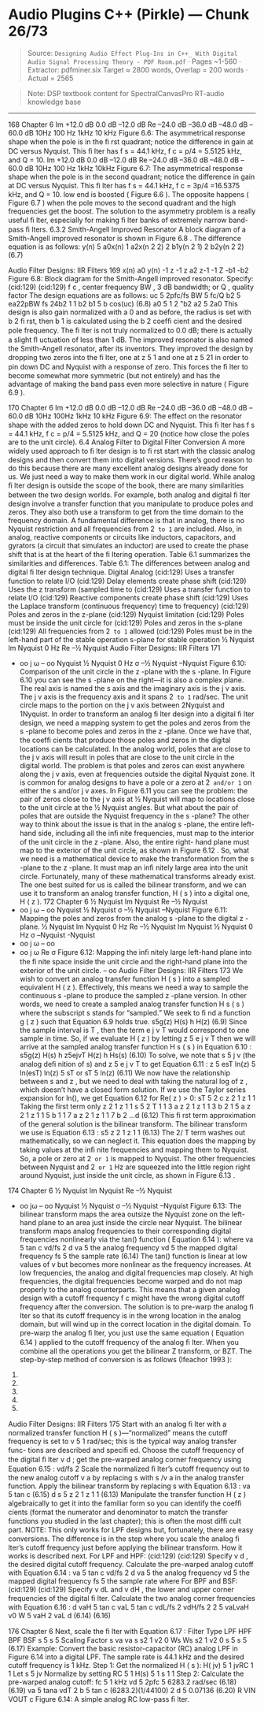 # Audio Plugins C++ (Pirkle) — Chunk 26/73

> Source: `Designing Audio Effect Plug-Ins in C++_ With Digital Audio Signal Processing Theory - PDF Room.pdf` · Pages ~1-560 · Extractor: pdfminer.six
> Target ≈ 2800 words, Overlap = 200 words · Actual = 2565

> Note: DSP textbook content for SpectralCanvasPro RT-audio knowledge base

---
168  Chapter 6
Im
+12.0 dB
0.0  dB
–12.0  dB
Re
–24.0  dB
–36.0  dB
–48.0  dB
–60.0  dB
10Hz
100 Hz
1kHz
10 kHz
 Figure 6.6:    The asymmetrical response shape when the pole is in the ﬁ rst quadrant; notice
the difference in gain at DC versus Nyquist. This ﬁ lter has  f  s   = 44.1 kHz,
 f  c  = p/4 = 5.5125 kHz, and  Q  = 10.
Im
+12.0 dB
0.0 dB
–12.0 dB
Re
–24.0 dB
–36.0 dB
–48.0 dB
–60.0 dB
10Hz
100 Hz
1kHz
10kHz
 Figure 6.7:    The asymmetrical response shape when the pole is in the second quadrant; notice the
difference in gain at DC versus Nyquist. This ﬁ lter has  f  s  = 44.1 kHz,
 f  c  = 3p/4 =16.5375 kHz, and  Q  = 10.
low end is boosted ( Figure 6.6 ). The opposite happens ( Figure 6.7 ) when the pole moves to
the second quadrant and the high frequencies get the boost. The solution to the asymmetry
problem is a really useful ﬁ lter, especially for making ﬁ lter banks of extremely narrow band-
pass ﬁ lters.
   6.3.2  Smith-Angell Improved Resonator
 A block diagram of a Smith-Angell improved resonator is shown in  Figure 6.8 .
 The difference equation is as follows:
 y(n) 5 a0x(n) 1 a2x(n 2 2) 2 b1y(n 2 1) 2 b2y(n 2 2)
(6.7)

Audio Filter Designs: IIR Filters  169
x(n)
a0
y(n)
-1 z
-1 z
a2
z-1
-1
Z
-b1
-b2
 Figure 6.8:    Block diagram for the Smith-Angell
improved resonator.
 Specify:
(cid:129)
(cid:129)
    f  c , center frequency
    BW , 3 dB bandwidth; or  Q , quality factor
 The design equations are as follows:
   uc 5 2pfc/fs
   BW 5 fc/Q
   b2 5 ea22pBW
fs
24b2
1 1 b2
   b1 5
b
 cos(uc)
(6.8)
   a0 5 1 2 "b2
   a2 5 2a0
 This design is also gain normalized with a 0  and as before, the radius is set with b 2
ﬁ rst, then b 1  is calculated using the b 2  coefﬁ cient and the desired pole frequency. The
ﬁ lter is not truly normalized to 0.0 dB; there is actually a slight ﬂ uctuation of less
than 1 dB.
 The improved resonator is also named the Smith-Angell resonator, after its inventors. They
improved the design by dropping two zeros into the ﬁ lter, one at  z  5 1 and one at  z  5 21 in
order to pin down DC and Nyquist with a response of zero. This forces the ﬁ lter to become
somewhat more symmetric (but not entirely) and has the advantage of making the band pass
even more selective in nature ( Figure 6.9 ).

170  Chapter 6
Im
+12.0  dB
0.0  dB
–12.0  dB
Re
–24.0  dB
–36.0  dB
–48.0  dB
–60.0  dB
10Hz
100Hz
1kHz
10 kHz
 Figure 6.9:    The effect on the resonator shape with the added zeros to hold down DC and
Nyquist. This ﬁ lter has  f  s  = 44.1 kHz,  f  c  = p/4 = 5.5125 kHz, and  Q  = 20
(notice how close the poles are to the unit circle).
    6.4    Analog Filter to Digital Filter Conversion
 A more widely used approach to ﬁ lter design is to ﬁ rst start with the classic analog designs
and then convert them into digital versions. There’s good reason to do this because there
are many excellent analog designs already done for us. We just need a way to make them
work in our digital world. While analog ﬁ lter design is outside the scope of the book,
there are many similarities between the two design worlds. For example, both analog
and digital ﬁ lter design involve a transfer function that you manipulate to produce poles
and zeros. They also both use a transform to get from the time domain to the frequency
domain. A fundamental difference is that in analog, there is no Nyquist restriction and all
frequencies from 2` to 1` are included. Also, in analog, reactive components or circuits
like inductors, capacitors, and gyrators (a circuit that simulates an inductor) are used to
create the phase shift that is at the heart of the ﬁ ltering operation.  Table 6.1  summarizes the
similarities and differences.
 Table 6.1:    The differences between analog and digital ﬁ lter design technique.
Digital
Analog
(cid:129)  Uses a transfer function to relate I/O
(cid:129)  Delay elements create phase shift
(cid:129)  Uses the  z transform (sampled time to
(cid:129)  Uses a transfer function to relate I/O
(cid:129)  Reactive components create phase shift
(cid:129)  Uses the Laplace transform (continuous
frequency)
time to frequency)
(cid:129)  Poles and zeros in the z-plane
(cid:129)  Nyquist limitation
(cid:129)  Poles must be inside the unit circle for
(cid:129)  Poles and zeros in the s-plane
(cid:129)  All frequencies from 2` to 1` allowed
(cid:129)  Poles must be in the left-hand part of the
stable operation
s-plane for stable operation
½ Nyquist
lm
Nyquist
0 Hz
Re
–½ Nyquist
Audio Filter Designs: IIR Filters  171
+ oo
j ω
– oo
Nyquist
½ Nyquist
0 Hz
σ
–½  Nyquist
–Nyquist
 Figure 6.10:    Comparison of the unit circle in the  z -plane with the  s -plane.
 In  Figure 6.10  you can see the  s -plane on the right—it is also a complex plane. The
real axis is named the s axis and the imaginary axis is the  j v axis. The  j v axis is the
frequency axis and it spans 2` to 1` rad/sec. The unit circle maps to the portion on the
 j v axis between 2Nyquist and 1Nyquist. In order to transform an analog ﬁ lter design
into a digital ﬁ lter design, we need a mapping system to get the poles and zeros from
the  s -plane to become poles and zeros in the  z -plane. Once we have that, the coefﬁ cients
that produce those poles and zeros in the digital locations can be calculated. In the
analog world, poles that are close to the  j v axis will result in poles that are close to the
unit circle in the digital world. The problem is that poles and zeros can exist anywhere
along the  j v axis, even at frequencies outside the digital Nyquist zone. It is common
for analog designs to have a pole or a zero at 2` and/or 1` on either the s  and/or
 j v axes.
 In  Figure 6.11  you can see the problem: the pair of zeros close to the  j v axis at ½ Nyquist
will map to locations close to the unit circle at the ½ Nyquist angles. But what about the
pair of poles that are outside the Nyquist frequency in the  s -plane? The other way to think
about the issue is that in the analog  s -plane, the entire left-hand side, including all the inﬁ nite
frequencies, must map to the  interior  of the unit circle in the  z -plane. Also, the entire right-
hand plane must map to the  exterior  of the unit circle, as shown in  Figure 6.12 .
 So, what we need is a mathematical device to make the transformation from the  s -plane to
the  z -plane. It must map an inﬁ nitely large area into the unit circle. Fortunately, many of
these mathematical transforms already exist. The one best suited for us is called the bilinear
transform, and we can use it to transform an analog transfer function,  H ( s ) into a digital
one,  H ( z ).
172  Chapter 6
½ Nyquist
lm
Nyquist
Re
–½
Nyquist
+  oo
j ω
– oo
Nyquist
½ Nyquist
σ
–½  Nyquist
–Nyquist
 Figure 6.11:    Mapping the poles and zeros from the analog  s -plane to the digital  z -plane.
½ Nyquist
lm
Nyquist
0 Hz
Re
–½  Nyquist
lm
Nyquist
½ Nyquist
0 Hz
σ
–Nyquist
-Nyquist
+  oo
j ω
– oo
+  oo
j ω
Re
σ
 Figure 6.12:    Mapping the inﬁ nitely large left-hand plane into the ﬁ nite space inside the unit
circle and the right-hand plane into the exterior of the unit circle.
– oo
Audio Filter Designs: IIR Filters  173
 We wish to convert an analog transfer function  H ( s ) into a sampled equivalent  H ( z ).
Effectively, this means we need a way to sample the continuous  s -plane to produce the
sampled  z -plane version. In other words, we need to create a sampled analog transfer function
 H  s ( s ) where the subscript s stands for “sampled.” We seek to ﬁ nd a function  g ( z ) such that
 Equation 6.9  holds true.
s5g(z)
  H(s) h
H(z)
(6.9)
 Since the sample interval is  T , then the term  e j   v T   would correspond to one sample in time.
So, if we evaluate  H ( z ) by letting  z  5  e j   v T   then we will arrive at the sampled analog transfer
function  H  s ( s ) in  Equation 6.10 :
s5g(z)
  H(s) h
z5ejvT
H(z) h
Hs(s)
(6.10)
 To solve, we note that  s  5  j v (the analog deﬁ nition of s) and  z  5  e j   v T   to get  Equation 6.11 :
z 5 esT
                                                              ln(z) 5  ln(esT)
                                                              ln(z) 5 sT
or
sT 5  ln(z)
(6.11)
 We now have the relationship between  s  and  z , but we need to deal with taking the natural log
of  z , which doesn’t have a closed form solution. If we use the Taylor series expansion for ln(),
we get  Equation 6.12  for Re( z ) > 0:
                   sT 5 2 c
z 2 1
z 1 1
Taking  the  first  term  only
z 2 1
z 1 1
                  s 5
2
T
1
1
3
a
z 2 1
z 1 1
3
b
2
1
5
a
z 2 1
z 1 1
5
b
1
1
7
a
z 2 1
z 1 1
7
b
2 ...d
(6.12)
 This ﬁ rst term  approximation  of the general solution is the bilinear transform. The bilinear
transform we use is  Equation 6.13 :
 s5
z 2 1
z 1 1
(6.13)
 The 2/ T  term washes out mathematically, so we can neglect it. This equation does the
mapping by taking values at the inﬁ nite frequencies and mapping them to Nyquist. So, a pole
or zero at 2` or 1` is mapped to Nyquist. The other frequencies between Nyquist and 2`
or 1` Hz are squeezed into the little region right around Nyquist, just inside the unit circle,
as shown in  Figure 6.13 .

174  Chapter 6
½ Nyquist
lm
Nyquist
Re
–½ Nyquist
+ oo
jω
– oo
Nyquist
½ Nyquist
σ
–½ Nyquist
–Nyquist
 Figure 6.13:    The bilinear transform maps the area outsize the Nyquist zone on the left-hand
plane to an area just inside the circle near Nyquist.
 The bilinear transform maps analog frequencies to their corresponding digital frequencies
nonlinearly via the tan() function ( Equation 6.14 ):
where
va 5  tan c
vd/fs
2
d
va 5  the  analog  frequency
vd 5  the  mapped  digital  frequency
fs  5  the  sample  rate
(6.14)
 The tan() function is linear at low values of v but becomes more nonlinear as the frequency
increases. At low frequencies, the analog and digital frequencies map closely. At high
frequencies, the digital frequencies become warped and do not map properly to the analog
counterparts. This means that a given analog design with a cutoff frequency  f  c  might have the
wrong digital cutoff frequency after the conversion.
 The solution is to pre-warp the  analog  ﬁ lter so that its cutoff frequency is in the wrong
location in the analog domain, but will wind up in the correct location in the digital
domain. To pre-warp the analog ﬁ lter, you just use the same equation ( Equation 6.14 )
applied to the cutoff frequency of the analog ﬁ lter. When you combine all the operations
you get the bilinear  Z  transform, or BZT. The step-by-step method of conversion is as
follows (Ifeachor 1993 ):

1.
2.
3.
4.
5.
Audio Filter Designs: IIR Filters  175
   Start with an analog ﬁ lter with a normalized transfer function  H ( s )—“normalized” means
the cutoff frequency is set to v 5 1 rad/sec; this is the typical way analog transfer func-
tions are described and speciﬁ ed.
   Choose the cutoff frequency of the digital ﬁ lter v  d  ; get the pre-warped analog corner
frequency using  Equation 6.15 :
vd/fs
2
   Scale the normalized ﬁ lter’s cutoff frequency out to the new analog cutoff v a  by replacing
 s  with  s /v a  in the analog transfer function.
   Apply the bilinear transform by replacing s with  Equation 6.13 :
  va 5  tan c
(6.15)
d
  s 5
z 2 1
z 1 1
(6.13)
   Manipulate the transfer function  H ( z ) algebraically to get it into the familiar form so you
can identify the coefﬁ cients (format the numerator and denominator to match the transfer
functions you studied in the last chapter); this is often the most difﬁ cult part.
 NOTE: This only works for LPF designs but, fortunately, there are easy conversions. The
difference is in the step where you scale the analog ﬁ lter’s cutoff frequency just before
applying the bilinear transform. How it works is described next.
 For LPF and HPF:
(cid:129)
(cid:129)
   Specify  v  d  , the desired digital cutoff frequency.
   Calculate the pre-warped analog cutoff with  Equation 6.14 :
va 5  tan c
vd/fs
2
d
va 5  the  analog  frequency
vd 5  the  mapped  digital  frequency
fs  5  the  sample  rate
where
 For BPF and BSF:
(cid:129)
(cid:129)
   Specify  v  dL   and v  dH  , the lower and upper corner frequencies of the digital ﬁ lter.
   Calculate the two analog corner frequencies with  Equation 6.16 :
d
vaH 5 tan c
vaL 5 tan c
vdL/fs
2
vdH/fs
2
2 5 vaLvaH
v0
W 5 vaH 2 vaL
d
(6.14)
(6.16)

176  Chapter 6
 Next, scale the ﬁ lter with  Equation 6.17 :
Filter Type
LPF
HPF
BPF
BSF
s 5
s 5
Scaling Factor
s
va
va
s
s2 1 v2
0
Ws
Ws
s2 1 v2
0
s 5
s 5
(6.17)
 Example:
 Convert the basic  resistor-capacitor (RC)   analog LPF in  Figure 6.14  into a digital LPF. The
sample rate is 44.1 kHz and the desired cutoff frequency is 1 kHz.
  Step 1: Get the normalized  H ( s ):
H(  jv)  5
1
jvRC 1 1
                                  Let  s 5 jv
   Normalize  by  setting  RC 5 1
H(s) 5
1
s 1 1
  Step 2: Calculate the pre-warped analog cutoff:
fc 5 1 kHz
vd 5 2pfc 5 6283.2  rad/sec
(6.18)
(6.19)
  va 5  tana
vdT
2
b 5  tan c
(6283.2)(1/44100)
2
d 5 0.07136
(6.20)
R
VIN
VOUT
c
 Figure 6.14:    A simple analog RC low-pass ﬁ lter.
